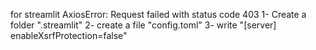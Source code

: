 for streamlit AxiosError: Request failed with status code 403
1- Create a folder ".streamlit"
2- create a file "config.toml"
3- write "[server]
enableXsrfProtection=false"
